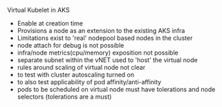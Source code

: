 Virtual Kubelet in AKS

* Enable at creation time
* Provisions a node as an extension to the existing AKS infra
* Limitations exist to 'real' nodepool based nodes in the cluster
* node attach for debug is not possible
* infra/node metrics(cpu/memory) exposition not possible
* separate subnet within the vNET used to 'host' the virtual node
* rules around scaling of virtual node not clear
* to test with cluster autoscaling turned on
* to also test applicability of  pod affinity/anti-affinity
* pods to be scheduled on virtual node must have tolerations and node selectors (tolerations are a must)
